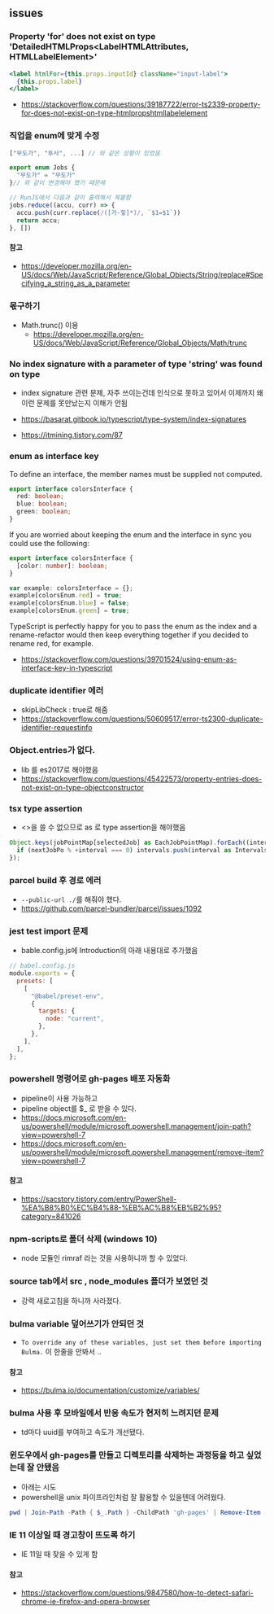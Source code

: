 ## issues

### Property 'for' does not exist on type 'DetailedHTMLProps<LabelHTMLAttributes<HTMLLabelElement>, HTMLLabelElement>'

```jsx
<label htmlFor={this.props.inputId} className="input-label">
  {this.props.label}
</label>
```

- https://stackoverflow.com/questions/39187722/error-ts2339-property-for-does-not-exist-on-type-htmlpropshtmllabelelement

### 직업을 enum에 맞게 수정

```ts
["무도가", "투사", ...] // 와 같은 상황이 있었음

export enum Jobs {
  "무도가" = "무도가"
}// 와 같이 변경해야 했기 때문에

// RunJS에서 다음과 같이 출력해서 복붙함
jobs.reduce((accu, curr) => {
  accu.push(curr.replace(/([가-힣]*)/, `$1=$1`))
  return accu;
}, [])
```

#### 참고

- https://developer.mozilla.org/en-US/docs/Web/JavaScript/Reference/Global_Objects/String/replace#Specifying_a_string_as_a_parameter

### 몫구하기

- Math.trunc() 이용
  - https://developer.mozilla.org/en-US/docs/Web/JavaScript/Reference/Global_Objects/Math/trunc

### No index signature with a parameter of type 'string' was found on type

- index signature 관련 문제, 자주 쓰이는건데 인식으로 못하고 있어서 이제까지 왜 이런 문제를 못만났는지 이해가 안됨

- https://basarat.gitbook.io/typescript/type-system/index-signatures
- https://itmining.tistory.com/87

### enum as interface key

To define an interface, the member names must be supplied not computed.

```ts
export interface colorsInterface {
  red: boolean;
  blue: boolean;
  green: boolean;
}
```

If you are worried about keeping the enum and the interface in sync you could use the following:

```ts
export interface colorsInterface {
  [color: number]: boolean;
}

var example: colorsInterface = {};
example[colorsEnum.red] = true;
example[colorsEnum.blue] = false;
example[colorsEnum.green] = true;
```

TypeScript is perfectly happy for you to pass the enum as the index and a rename-refactor would then keep everything together if you decided to rename red, for example.

- https://stackoverflow.com/questions/39701524/using-enum-as-interface-key-in-typescript

### duplicate identifier 에러

- skipLibCheck : true로 해줌
- https://stackoverflow.com/questions/50609517/error-ts2300-duplicate-identifier-requestinfo

### Object.entries가 없다.

- lib 를 es2017로 해야했음
- https://stackoverflow.com/questions/45422573/property-entries-does-not-exist-on-type-objectconstructor

### tsx type assertion

- <>을 쓸 수 없으므로 as 로 type assertion을 해야했음

```ts
Object.keys(jobPointMap[selectedJob] as EachJobPointMap).forEach((interval) => {
  if (nextJobPo % +interval === 0) intervals.push(interval as Intervals);
});
```

### parcel build 후 경로 에러

- `--public-url ./`를 해줘야 했다.
- https://github.com/parcel-bundler/parcel/issues/1092

### jest test import 문제

- bable.config.js에 Introduction의 아래 내용대로 추가했음

```js
// babel.config.js
module.exports = {
  presets: [
    [
      "@babel/preset-env",
      {
        targets: {
          node: "current",
        },
      },
    ],
  ],
};
```

### powershell 명령어로 gh-pages 배포 자동화

- pipeline이 사용 가능하고
- pipeline object를 \$\_ 로 받을 수 있다.
- https://docs.microsoft.com/en-us/powershell/module/microsoft.powershell.management/join-path?view=powershell-7
- https://docs.microsoft.com/en-us/powershell/module/microsoft.powershell.management/remove-item?view=powershell-7

#### 참고

- https://sacstory.tistory.com/entry/PowerShell-%EA%B8%B0%EC%B4%88-%EB%AC%B8%EB%B2%95?category=841026

### npm-scripts로 폴더 삭제 (windows 10)

- node 모듈인 rimraf 라는 것을 사용하니까 할 수 있었다.

### source tab에서 src , node_modules 폴더가 보였던 것

- 강력 새로고침을 하니까 사라졌다.

### bulma variable 덮어쓰기가 안되던 것

- `To override any of these variables, just set them before importing Bulma.` 이 한줄을 안봐서 ..

#### 참고

- https://bulma.io/documentation/customize/variables/

### bulma 사용 후 모바일에서 반응 속도가 현저히 느려지던 문제

- td마다 uuid를 부여하고 속도가 개선됐다.

### 윈도우에서 gh-pages를 만들고 디렉토리를 삭제하는 과정등을 하고 싶었는데 잘 안됐음

- 아래는 시도
- powershell을 unix 파이프라인처럼 잘 활용할 수 있을텐데 어려웠다.

```powershell
pwd | Join-Path -Path { $_.Path } -ChildPath 'gh-pages' | Remove-Item -LiteralPath { $_ } -Recurse; parcel build index.html --public-url ./ --out-dir gh-pages
```

### IE 11 이상일 때 경고창이 뜨도록 하기

- IE 11일 때 찾을 수 있게 함

#### 참고

- https://stackoverflow.com/questions/9847580/how-to-detect-safari-chrome-ie-firefox-and-opera-browser
